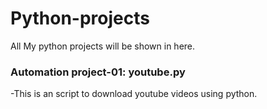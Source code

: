 # Python-projects
All My python projects will be shown in here.
### Automation project-01: youtube.py
-This is an script to download youtube videos using python.
